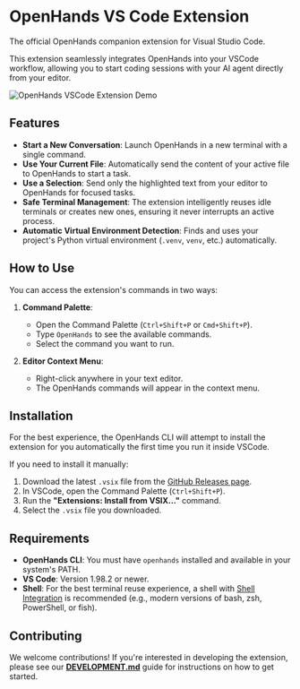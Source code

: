 # OpenHands VS Code Extension

The official OpenHands companion extension for Visual Studio Code.

This extension seamlessly integrates OpenHands into your VSCode workflow, allowing you to start coding sessions with your AI agent directly from your editor.

![OpenHands VSCode Extension Demo](https://raw.githubusercontent.com/All-Hands-AI/OpenHands/main/assets/images/vscode-extension-demo.gif)

## Features

- **Start a New Conversation**: Launch OpenHands in a new terminal with a single command.
- **Use Your Current File**: Automatically send the content of your active file to OpenHands to start a task.
- **Use a Selection**: Send only the highlighted text from your editor to OpenHands for focused tasks.
- **Safe Terminal Management**: The extension intelligently reuses idle terminals or creates new ones, ensuring it never interrupts an active process.
- **Automatic Virtual Environment Detection**: Finds and uses your project's Python virtual environment (`.venv`, `venv`, etc.) automatically.

## How to Use

You can access the extension's commands in two ways:

1.  **Command Palette**:
    - Open the Command Palette (`Ctrl+Shift+P` or `Cmd+Shift+P`).
    - Type `OpenHands` to see the available commands.
    - Select the command you want to run.

2.  **Editor Context Menu**:
    - Right-click anywhere in your text editor.
    - The OpenHands commands will appear in the context menu.

## Installation

For the best experience, the OpenHands CLI will attempt to install the extension for you automatically the first time you run it inside VSCode.

If you need to install it manually:
1.  Download the latest `.vsix` file from the [GitHub Releases page](https://github.com/All-Hands-AI/OpenHands/releases).
2.  In VSCode, open the Command Palette (`Ctrl+Shift+P`).
3.  Run the **"Extensions: Install from VSIX..."** command.
4.  Select the `.vsix` file you downloaded.

## Requirements

- **OpenHands CLI**: You must have `openhands` installed and available in your system's PATH.
- **VS Code**: Version 1.98.2 or newer.
- **Shell**: For the best terminal reuse experience, a shell with [Shell Integration](https://code.visualstudio.com/docs/terminal/shell-integration) is recommended (e.g., modern versions of bash, zsh, PowerShell, or fish).

## Contributing

We welcome contributions! If you're interested in developing the extension, please see our [**DEVELOPMENT.md**](DEVELOPMENT.md) guide for instructions on how to get started.